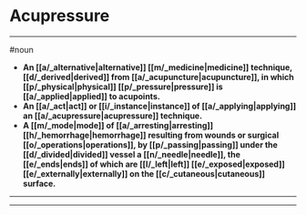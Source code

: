 # Acupressure
---
#noun
- **An [[a/_alternative|alternative]] [[m/_medicine|medicine]] technique, [[d/_derived|derived]] from [[a/_acupuncture|acupuncture]], in which [[p/_physical|physical]] [[p/_pressure|pressure]] is [[a/_applied|applied]] to acupoints.**
- **An [[a/_act|act]] or [[i/_instance|instance]] of [[a/_applying|applying]] an [[a/_acupressure|acupressure]] technique.**
- **A [[m/_mode|mode]] of [[a/_arresting|arresting]] [[h/_hemorrhage|hemorrhage]] resulting from wounds or surgical [[o/_operations|operations]], by [[p/_passing|passing]] under the [[d/_divided|divided]] vessel a [[n/_needle|needle]], the [[e/_ends|ends]] of which are [[l/_left|left]] [[e/_exposed|exposed]] [[e/_externally|externally]] on the [[c/_cutaneous|cutaneous]] surface.**
---
---
